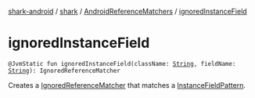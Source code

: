 [shark-android](../../index.md) / [shark](../index.md) / [AndroidReferenceMatchers](index.md) / [ignoredInstanceField](./ignored-instance-field.md)

# ignoredInstanceField

`@JvmStatic fun ignoredInstanceField(className: `[`String`](https://kotlinlang.org/api/latest/jvm/stdlib/kotlin/-string/index.html)`, fieldName: `[`String`](https://kotlinlang.org/api/latest/jvm/stdlib/kotlin/-string/index.html)`): IgnoredReferenceMatcher`

Creates a [IgnoredReferenceMatcher](#) that matches a [InstanceFieldPattern](#).

